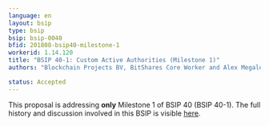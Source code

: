 ```yaml
---
language: en
layout: bsip
type: bsip
bsip: bsip-0040
bfid: 201808-bsip40-milestone-1
workerid: 1.14.120
title: "BSIP 40-1: Custom Active Authorities (Milestone 1)"
authors: "Blockchain Projects BV, BitShares Core Worker and Alex Megalokonomos"

status: Accepted
---
```


This proposal is addressing **only** Milestone 1 of BSIP 40 (BSIP 40-1). The full history and discussion involved in this BSIP is visible [here](https://github.com/bitshares/bsips/pull/86).
